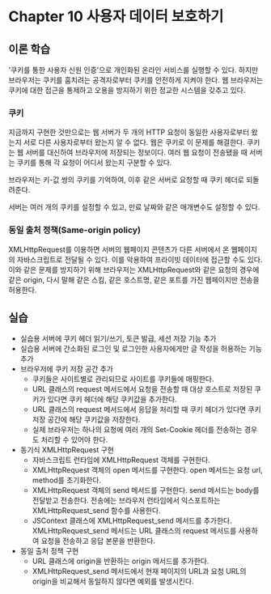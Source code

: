 # Chapter 10 사용자 데이터 보호하기

## 이론 학습

'쿠키를 통한 사용자 신원 인증'으로 개인화된 온라인 서비스를 실행할 수 있다. 하지만 브라우저는 쿠키를 훔치려는 공격자로부터 쿠키를 안전하게 지켜야 한다. 웹 브라우저는 쿠키에 대한 접근을 통제하고 오용을 방지하기 위한 정교한 시스템을 갖추고 있다.

### 쿠키

지금까지 구현한 것만으로는 웹 서버가 두 개의 HTTP 요청이 동일한 사용자로부터 왔는지 서로 다른 사용자로부터 왔는지 알 수 없다. 웹은 쿠키로 이 문제를 해결한다. 쿠키는 웹 서버를 대신하여 브라우저에 저장되는 정보이다. 여러 웹 요청이 전송됐을 때 서버는 쿠키를 통해 각 요청이 어디서 왔는지 구분할 수 있다.

브라우저는 키-값 쌍의 쿠키를 기억하여, 이후 같은 서버로 요청할 때 쿠키 헤더로 되돌려준다.

서버는 여러 개의 쿠키를 설정할 수 있고, 만료 날짜와 같은 매개변수도 설정할 수 있다.

### 동일 출처 정책(Same-origin policy)

XMLHttpRequest를 이용하면 서버의 웹페이지 콘텐츠가 다른 서버에서 온 웹페이지의 자바스크립트로 전달될 수 있다. 이를 악용하여 프라이빗 데이터에 접근할 수도 있다. 이와 같은 문제를 방지하기 위해 브라우저는 XMLHttpRequest와 같은 요청의 경우에 같은 origin, 다시 말해 같은 스킴, 같은 호스트명, 같은 포트를 가진 웹페이지만 전송을 허용한다.

## 실습

- 실습용 서버에 쿠키 헤더 읽기/쓰기, 토큰 발급, 세션 저장 기능 추가
- 실습용 서버에 간소화된 로그인 및 로그인한 사용자에게만 글 작성을 허용하는 기능 추가
- 브라우저에 쿠키 저장 공간 추가
  - 쿠키들은 사이트별로 관리되므로 사이트를 쿠키들에 매핑한다.
  - URL 클래스의 request 메서드에서 요청을 전송할 때 대상 호스트로 저장된 쿠키가 있다면 쿠키 헤더에 해당 쿠키값을 추가한다.
  - URL 클래스의 request 메서드에서 응답을 처리할 때 쿠키 헤더가 있다면 쿠키 저장 공간에 해당 쿠키값을 저장한다.
  - 실제 브라우저는 하나의 요청에 여러 개의 Set-Cookie 헤더를 전송하는 경우도 처리할 수 있어야 한다.
- 동기식 XMLHttpRequest 구현
  - 자바스크립트 런타임에 XMLHttpRequest 객체를 구현한다.
  - XMLHttpRequest 객체의 open 메서드를 구현한다. open 메서드는 요청 url, method를 초기화한다.
  - XMLHttpRequest 객체의 send 메서드를 구현한다. send 메서드는 body를 전달받고 전송한다. 전송에는 브라우저 런타임에서 익스포트하는 XMLHttpRequest_send 함수를 사용한다.
  - JSContext 클래스에 XMLHttpRequest_send 메서드를 추가한다. XMLHttpRequest_send 메서드는 URL 클래스의 request 메서드를 사용하여 요청을 전송하고 응답 본문을 반환한다.
- 동일 출처 정책 구현
  - URL 클래스에 origin을 반환하는 origin 메서드를 추가한다.
  - XMLHttpRequest_send 메서드에서 현재 페이지의 URL과 요청 URL의 origin을 비교해서 동일하지 않다면 예외를 발생시킨다.
